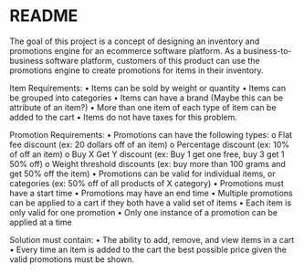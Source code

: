 # README

The goal of this project is a concept of designing an inventory and promotions engine for an ecommerce software platform. As a business-to-business software platform, customers of this product can use the promotions engine to create promotions for items in their inventory. 

Item Requirements:
•    Items can be sold by weight or quantity
•    Items can be grouped into categories
•    Items can have a brand (Maybe this can be attribute of an item?)
•    More than one item of each type of item can be added to the cart
•    Items do not have taxes for this problem.

Promotion Requirements:
•    Promotions can have the following types:
o    Flat fee discount (ex: 20 dollars off of an item)
o    Percentage discount (ex: 10% of off an item)
o    Buy X Get Y discount (ex: Buy 1 get one free, buy 3 get 1 50% off)
o    Weight threshold discounts (ex: buy more than 100 grams and get 50% off the item)
•    Promotions can be valid for individual items, or categories (ex: 50% off of all products of X category)
•    Promotions must have a start time
•    Promotions may have an end time
•    Multiple promotions can be applied to a cart if they both have a valid set of items
•    Each item is only valid for one promotion
•    Only one instance of a promotion can be applied at a time

Solution must contain:
•    The ability to add, remove, and view items in a cart
•    Every time an item is added to the cart the best possible price given the valid promotions must be shown.